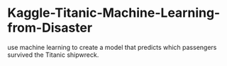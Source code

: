 # Kaggle-Titanic-Machine-Learning-from-Disaster
use machine learning to create a model that predicts which passengers survived the Titanic shipwreck. 
